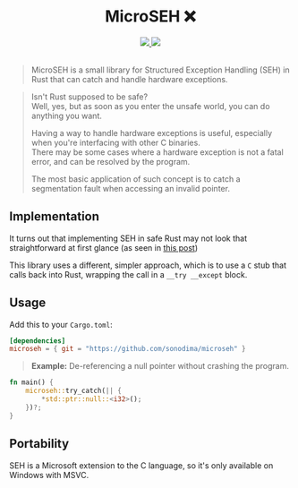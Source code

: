 <h1 align="center">MicroSEH ❌</h1>

<div align="center">
  <a href="https://github.com/sonodima/microseh/actions?workflow=CI">
    <img src="https://github.com/sonodima/microseh/workflows/CI/badge.svg"/>
  </a>

  <img src="https://img.shields.io/badge/license-MIT-blue.svg"/>
</div>

<br>

> MicroSEH is a small library for Structured Exception Handling (SEH) in Rust that can catch
> and handle hardware exceptions.

> Isn't Rust supposed to be safe?<br>
> Well, yes, but as soon as you enter the unsafe world, you can do anything you want.
>
> Having a way to handle hardware exceptions is useful, especially when you're interfacing with other C binaries.<br>
> There may be some cases where a hardware exception is not a fatal error, and can be resolved by the program.
>
> The most basic application of such concept is to catch a segmentation fault when accessing an invalid pointer.

## Implementation

It turns out that implementing SEH in safe Rust may not look that straightforward at first glance (as seen
in [this post](https://engineering.zeroitlab.com/2022/03/13/rust-seh))

This library uses a different, simpler approach, which is to use a `C` stub that calls back into Rust,
wrapping the call in a `__try __except` block.

## Usage

Add this to your `Cargo.toml`:

```toml
[dependencies]
microseh = { git = "https://github.com/sonodima/microseh" }
```

> <b>Example:</b> De-referencing a null pointer without crashing the program.

```rust
fn main() {
    microseh::try_catch(|| {
        *std::ptr::null::<i32>();
    })?;
}
```

## Portability

SEH is a Microsoft extension to the C language, so it's only available on Windows with MSVC.
